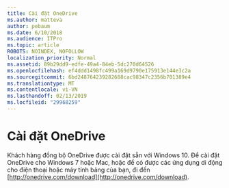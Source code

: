 ```yaml
---
title: Cài đặt OneDrive
ms.author: matteva
author: pebaum
ms.date: 6/10/2018
ms.audience: ITPro
ms.topic: article
ROBOTS: NOINDEX, NOFOLLOW
localization_priority: Normal
ms.assetid: 89b29dd9-edfe-49a4-84eb-5dc270d64526
ms.openlocfilehash: ef4ddd1498fc499a169d9790e175913e144e3c2a
ms.sourcegitcommit: 6bd248764239282688cac98347c2356b701389e4
ms.translationtype: MT
ms.contentlocale: vi-VN
ms.lasthandoff: 02/13/2019
ms.locfileid: "29968259"
---
```

# <a name="install-onedrive"></a>Cài đặt OneDrive

Khách hàng đồng bộ OneDrive được cài đặt sẵn với Windows 10. Để cài đặt OneDrive cho Windows 7 hoặc Mac, hoặc để có được các ứng dụng di động cho điện thoại hoặc máy tính bảng của bạn, đi đến [http://onedrive.com/download](http://onedrive.com/download).
  

